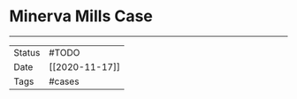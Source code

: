 # Minerva Mills Case

***

|        |                |
| ------ | -------------- |
| Status | #TODO          |
| Date   | [[2020-11-17]] |
| Tags   | #cases         |


